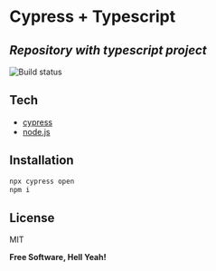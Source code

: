 # Cypress + Typescript
## _Repository with typescript project_

![Build status](https://github.com/adriastephanie/cypress-typescript/actions/workflows/main.yml/badge.svg)

## Tech

- [cypress](https://www.cypress.io)
- [node.js](https://nodejs.org/en/)

## Installation

```sh
npx cypress open
npm i
```
## License

MIT

**Free Software, Hell Yeah!**